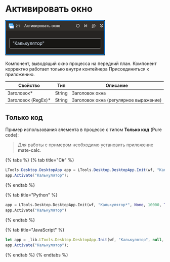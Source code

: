 # Активировать окно

![](../../../resources/activities/basic/desktop/activate-window.png)

Компонент, выводящий окно процесса на передний план. Компонент корректно работает только внутри контейнера Присоединиться к приложению.

| Свойство            | Тип    | Описание                                           |
| ------------------- | -----  | -------------------------------------------------- |
| Заголовок\*         | String | Заголовок окна |
| Заголовок (RegEx)\* | String | Заголовок окна (регулярное выражение) |

## Только код  
Пример использования элемента в процессе с типом **Только код** (Pure code):
> Для работы с примером необходимо установить приложение **mate-calc**.

{% tabs %}
{% tab title="C#" %}
```csharp
LTools.Desktop.DesktopApp app = LTools.Desktop.DesktopApp.Init(wf, "Калькулятор", null, 10000, true, LTools.Desktop.Model.DesktopTypes.UIAUTOMATION);
app.Activate("Калькулятор");
```
{% endtab %}

{% tab title="Python" %}
```python
app = LTools.Desktop.DesktopApp.Init(wf, "Калькулятор*", None, 10000, True, LTools.Desktop.Model.DesktopTypes.UIAUTOMATION)
app.Activate("Калькулятор")
```
{% endtab %}

{% tab title="JavaScript" %}
```javascript
let app = _lib.LTools.Desktop.DesktopApp.Init(wf, "Калькулятор", null, 10000, true, _lib.LTools.Desktop.Model.DesktopTypes.UIAUTOMATION);
app.Activate("Калькулятор");
```
{% endtab %}
{% endtabs %}
